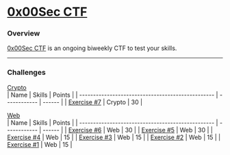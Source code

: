 # [0x00Sec CTF][1]

### Overview

[0x00Sec CTF][1] is an ongoing biweekly CTF to test your skills.

<hr>

### Challenges

[Crypto][2]<br />
|	Name                                            | Skills       | Points |
| ------------------------------------------------- | ------------ | ------ |
| [Exercise #7][4]                                  | Crypto       | 30     |



[Web][3]<br />
| Name                                              | Skills       | Points |
| ------------------------------------------------- | ------------ | ------ |
| [Exercise #6][5]                                  | Web          | 30     |
| [Exercise #5][6]                                  | Web          | 30     |
| [Exercise #4][7]                                  | Web          | 15     |
| [Exercise #3][8]                                  | Web          | 15     |
| [Exercise #2][9]                                  | Web          | 15     |
| [Exercise #1][10]                                 | Web          | 15     |





[1]: https://ctf.0x00sec.org/
[2]: ./Crypto
[3]: ./Web
[4]: ./Crypto/e7.md
[5]: ./Web/e6.md
[6]: ./Web/e5.md
[7]: ./Web/e4.md
[8]: ./Web/e3.md
[9]: ./Web/e2.md
[10]: ./Web/e1.md